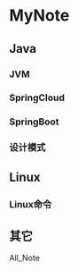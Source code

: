 # MyNote
## Java

### JVM

### SpringCloud

### SpringBoot

### 设计模式



## Linux

### Linux命令

## 其它

All_Note
